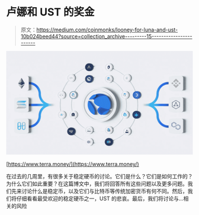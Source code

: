 # 卢娜和 UST 的奖金

> 原文：<https://medium.com/coinmonks/looney-for-luna-and-ust-10b024beed44?source=collection_archive---------15----------------------->

![](img/5046b2e194befe0e63b38e507061ac47.png)

[https://www.terra.money/](https://www.terra.money/)

在过去的几周里，有很多关于稳定硬币的讨论。它们是什么？它们是如何工作的？为什么它们如此重要？在这篇博文中，我们将回答所有这些问题以及更多问题。我们先来讨论什么是稳定币，以及它们与比特币等传统加密货币有何不同。然后，我们将仔细看看最受欢迎的稳定硬币之一，UST 的悲哀。最后，我们将讨论与…相关的风险